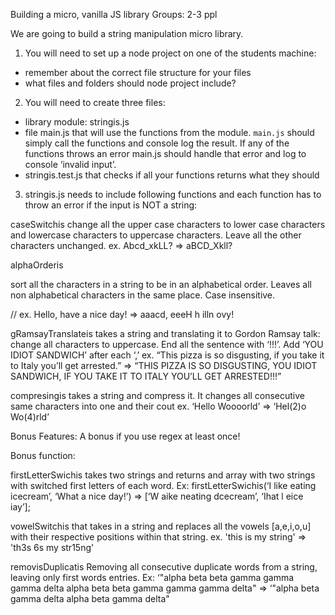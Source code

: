 Building a micro, vanilla JS library
Groups: 2-3 ppl

We are going to build a string manipulation micro library. 


1. You will need to set up a node project on one of the students machine:
- remember about the correct file structure for your files
- what files and folders should node project include?

2. You will need to create three files:
- library module: stringis.js
- file main.js that will use the functions from the module. `main.js` should simply call the functions and console log the result. If any of the functions throws an error main.js should handle that error and log to console ‘invalid input’. 
- stringis.test.js that checks if all your functions returns what they should

3. stringis.js needs to include following functions and each function has to throw an error if the input is NOT a string:


caseSwitchis
change all the upper case characters to lower case characters and lowercase characters to uppercase characters. Leave all the other characters unchanged. 
ex. Abcd_xkLL? => aBCD_Xkll?

alphaOrderis

sort all the characters in a string to be in an alphabetical order. Leaves all non alphabetical characters in the same place. Case insensitive. 

// ex. Hello, have a nice day!  => aaacd, eeeH h illn ovy!

gRamsayTranslateis
takes a string and translating it to Gordon Ramsay talk: change all characters to uppercase. End all the sentence with ‘!!!’. Add ‘YOU IDIOT SANDWICH’  after each ‘,’
ex. “This pizza is so disgusting, if you take it to Italy you’ll get arrested.”
=> “THIS PIZZA IS SO DISGUSTING, YOU IDIOT SANDWICH,  IF YOU TAKE IT TO ITALY YOU’LL GET ARRESTED!!!”

compresingis
takes a string and compress it. It changes all consecutive same characters into one and their cout
ex.  ‘Hello Woooorld’ => ‘Hel(2)o Wo(4)rld’





Bonus Features:
A bonus if you use regex at least once!

Bonus function:

firstLetterSwichis 
takes two strings and returns and array with two strings with switched first letters of each word.
Ex: firstLetterSwichis(‘I like eating icecream’, ‘What a nice day!’)
=> [‘W aike neating dcecream’, ‘Ihat l eice iay’];

vowelSwitchis
that takes in a string and replaces all the vowels [a,e,i,o,u] with their respective positions within that string.
ex. 'this is my string' => 'th3s 6s my str15ng'

removisDuplicatis
Removing all consecutive duplicate words from a string, leaving only first words entries.
Ex:  ‘"alpha beta beta gamma gamma gamma delta alpha beta beta gamma gamma gamma delta" => ‘"alpha beta gamma delta alpha beta gamma delta"



